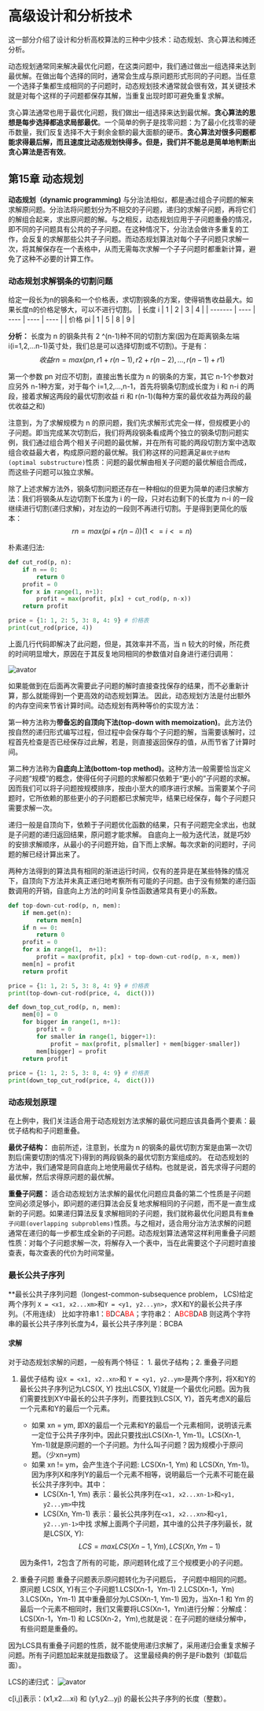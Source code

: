 # 高级设计和分析技术
这一部分介绍了设计和分析高校算法的三种中少技术：动态规划、贪心算法和摊还分析。

动态规划通常同来解决最优化问题，在这类问题中，我们通过做出一组选择来达到最优解。在做出每个选择的同时，通常会生成与原问题形式形同的子问题。当任意一个选择子集都生成相同的子问题时，动态规划技术通常就会很有效，其关键技术就是对每个这样的子问题都保存其解，当重复出现时即可避免重复求解。

贪心算法通常也用于最优化问题，我们做出一组选择来达到最优解。**贪心算法的思想是每步选择都追求局部最优**。一个简单的例子是找零问题：为了最小化找零的硬币数量，我们反复选择不大于剩余金额的最大面额的硬币。**贪心算法对很多问题都能求得最后解，而且速度比动态规划快得多。但是，我们并不能总是简单地判断出贪心算法是否有效**。

## 第15章 动态规划
**动态规划（dynamic programming)** 与分治法相似，都是通过组合子问题的解来求解原问题。分治法将问题划分为不相交的子问题，递归的求解子问题，再将它们的解组合起来，求出原问题的解。与之相反，动态规划应用于子问题重叠的情况，即不同的子问题具有公共的子子问题。在这种情况下，分治法会做许多重复的工作，会反复的求解那些公共子子问题。而动态规划算法对每个子子问题只求解一次，将其解保存在一个表格中，从而无需每次求解一个子子问题时都重新计算，避免了这种不必要的计算工作。
### 动态规划求解钢条的切割问题
给定一段长为n的钢条和一个价格表，求切割钢条的方案，使得销售收益最大。如果长度n的价格足够大，可以不进行切割。
| 长度 i  | 1    | 2    | 3    | 4    |
| ------- | ---- | ---- | ---- | ---- |
| 价格 pi | 1    | 5    | 8    | 9    |

**分析：**
长度为 n 的钢条共有 2 ^(n-1)种不同的切割方案(因为在距离钢条左端 i(i=1,2,...n-1)英寸处，我们总是可以选择切割或不切割)。于是有：
$$ 收益rn = max(pn, r1+r(n-1), r2+r(n-2),...,r(n-1)+r1) $$

第一个参数 pn 对应不切割，直接出售长度为 n 的钢条的方案，其它 n-1个参数对应另外 n-1种方案，对于每个 i=1,2,...,n-1，首先将钢条切割成长度为 i 和 n-i 的两段，接着求解这两段的最优切割收益 ri 和 r(n-1)(每种方案的最优收益为两段的最优收益之和)

注意到，为了求解规模为 n 的原问题，我们先求解形式完全一样，但规模更小的子问题。即当完成某次切割后，我们将两段钢条看成两个独立的钢条切割问题实例，我们通过组合两个相关子问题的最优解，并在所有可能的两段切割方案中选取组合收益最大者，构成原问题的最优解。我们称这样的问题满足`最优子结构(optimal substructure)`性质：问题的最优解由相关子问题的最优解组合而成，而这些子问题可以独立求解。

除了上述求解方法外，钢条切割问题还存在一种相似的但更为简单的递归求解方法：我们将钢条从左边切割下长度为 i 的一段，只对右边剩下的长度为 n-i 的一段继续进行切割(递归求解)，对左边的一段则不再进行切割。于是得到更简化的版本：
$$ rn = max(pi + r(n-i))(1<=i<=n) $$

朴素递归法:

```python
def cut_rod(p, n):
    if n == 0:
        return 0
    profit = 0
    for x in range(1, n+1):
        profit = max(profit, p[x] + cut_rod(p, n-x))
    return profit

price = {1: 1, 2: 5, 3: 8, 4: 9} # 价格表
print(cut_rod(price, 4))
```

上面几行代码即解决了此问题，但是，其效率并不高，当 n 较大的时候，所花费的时间明显增大，原因在于其反复地同相同的参数值对自身进行递归调用：

![avator](images/钢条切割-朴素递归.png)


如果能做到在后面再次需要此子问题的解时直接查找保存的结果，而不必重新计算，那么就能得到一个更高效的动态规划算法。 因此，动态规划方法是付出额外的内存空间来节省计算时间。动态规划有两种等价的实现方法：

第一种方法称为**带备忘的自顶向下法(top-down with memoization)**。此方法仍按自然的递归形式编写过程，但过程中会保存每个子问题的解，当需要该解时，过程首先检查是否已经保存过此解，若是，则直接返回保存的值，从而节省了计算时间。

第二种方法称为**自底向上法(bottom-top method)**。这种方法一般需要恰当定义子问题“规模”的概念，使得任何子问题的求解都只依赖于“更小的”子问题的求解。因而我们可以将子问题按规模排序，按由小至大的顺序进行求解。当需要某个子问题时，它所依赖的那些更小的子问题都已求解完毕，结果已经保存，每个子问题只需要求解一次。

递归一般是自顶向下，依赖于子问题优化函数的结果，只有子问题完全求出，也就是子问题的递归返回结果，原问题才能求解。
自底向上一般为迭代法，就是巧妙的安排求解顺序，从最小的子问题开始，自下而上求解。每次求新的问题时，子问题的解已经计算出来了。

两种方法得到的算法具有相同的渐进运行时间，仅有的差异是在某些特殊的情况下，自顶向下方法并未真正递归地考察所有可能的子问题。由于没有频繁的递归函数调用的开销，自底向上方法的时间复杂性函数通常具有更小的系数。

```python
def top-down-cut-rod(p, n, mem):
    if mem.get(n):
        return mem[n]
    if n == 0:
        return 0
    profit = 0
    for x in range(1,  n+1):
        profit = max(profit, p[x] + top-down-cut-rod(p, n-x, mem))
    mem[n] = profit
    return profit

price = {1: 1, 2: 5, 3: 8, 4: 9} # 价格表
print(top-down-cut-rod(price, 4， dict()))

def down_top_cut_rod(p, n, mem):
    mem[0] = 0
    for bigger in range(1, n+1):
        profit = 0
        for smaller in range(1, bigger+1):
            profit = max(profit, p[smaller] + mem[bigger-smaller])
        mem[bigger] = profit
    return profit
    
price = {1: 1, 2: 5, 3: 8, 4: 9} # 价格表
print(down_top_cut_rod(price, 4， dict()))
```
### 动态规划原理

在上例中，我们关注适合用于动态规划方法求解的最优问题应该具备两个要素：最优子结构和子问题重叠。

**最优子结构：**
由前所述，注意到，长度为 n 的钢条的最优切割方案是由第一次切割后(需要切割的情况下)得到的两段钢条的最优切割方案组成的。
在动态规划的方法中，我们通常是同自底向上地使用最优子结构。也就是说，首先求得子问题的最优解，然后求得原问题的最优解。

**重叠子问题：**
适合动态规划方法求解的最优化问题应具备的第二个性质是子问题空间必须足够小，即问题的递归算法会反复地求解相同的子问题，而不是一直生成新的子问题。如果递归算法反复求解相同的子问题，我们就称最优化问题具有`重叠子问题(overlapping subproblems)`性质。与之相对，适合用分治方法求解的问题通常在递归的每一步都生成全新的子问题。动态规划算法通常这样利用重叠子问题性质：对每个子问题求解一次，将解存入一个表中，当在此需要这个子问题时直接查表，每次查表的代价为时间常量。

### 最长公共子序列
**最长公共子序列问题（longest-common-subsequence problem， LCS)给定两个序列 `X = <x1, x2...xm>`和`Y = <y1, y2...yn>`，求X和Y的最长公共子序列。（不用连续）
比如字符串1：<font color=red>B</font>D<font color=red>C</font>A<font color=red>BA</font>；字符串2：
A<font color=red>BCB</font>D<font color=red>A</font>B
则这两个字符串的最长公共子序列长度为4，最长公共子序列是：BCBA

#### 求解
对于动态规划求解的问题，一般有两个特征： 1. 最优子结构；2. 重叠子问题
1. 最优子结构
   设`X = <x1, x2..xn>`和 `Y = <y1, y2..ym>`是两个序列，将X和Y的最长公共子序列记为LCS(X, Y)
   找出LCS(X, Y)就是一个最优化问题。因为我们需要找到XY中最长的公共子序列，而要找到LCS(X, Y)，首先考虑X的最后一个元素和Y的最后一个元素。
   - 如果 xn = ym, 即X的最后一个元素和Y的最后一个元素相同，说明该元素一定位于公共子序列中。因此只要找出LCS(Xn-1, Ym-1)。LCS(Xn-1, Ym-1)就是原问题的一个子问题。为什么叫子问题？因为规模小于原问题。（少xn=ym)
   - 如果 xn != ym，会产生连个子问题: LCS(Xn-1, Ym) 和 LCS(Xn, Ym-1)。因为序列X和序列Y的最后一个元素不相等，说明最后一个元素不可能在最长公共子序列中。其中：
     - LCS(Xn-1, Ym) 表示：最长公共序列在`<x1, x2...xn-1>`和`<y1, y2...ym>`中找
     - LCS(Xn, Ym-1) 表示：最长公共序列在`<x1, x2...xn>`和`<y1, y2...yn-1>`中找
    求解上面两个子问题，其中谁的公共子序列最长，就是LCS(X, Y): 
    $$ LCS = max{LCS(Xn-1, Ym), LCS(Xn, Ym-1)} $$

    因为条件1，2包含了所有的可能，原问题转化成了三个规模更小的子问题。

2. 重叠子问题
   重叠子问题表示原问题转化为子问题后， 子问题中相同的问题。 原问题 LCS(X, Y)有三个子问题1.LCS(Xn-1，Ym-1)    2.LCS(Xn-1，Ym)   3.LCS(Xn，Ym-1)
   其中重叠部分为LCS(Xn-1, Ym-1) 因为，当Xn-1 和 Ym 的最后一个元素不相同时，我们又需要将LCS(Xn-1，Ym)进行分解：分解成：LCS(Xn-1，Ym-1) 和 LCS(Xn-2，Ym),也就是说：在子问题的继续分解中，有些问题是重叠的。

因为LCS具有重叠子问题的性质，就不能使用递归求解了，采用递归会重复求解子问题。所有子问题加起来就是指数级了。
这里最经典的例子是Fib数列（卸载后面）。

LCS的递归式：
![avator](images/lcs.png)

c[i,j]表示：(x1,x2....xi) 和 (y1,y2...yj) 的最长公共子序列的长度（整数）。

```python

```